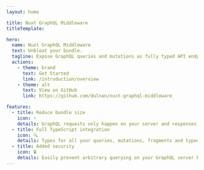 ```yaml
---
layout: home

title: Nuxt GraphQL Middleware
titleTemplate: 

hero:
  name: Nuxt GraphQL Middleware
  text: Unbloat your bundle.
  tagline: Expose GraphQL queries and mutations as fully typed API endpoints. Hide your GraphQL server from public access and prevent bundling large queries.
  actions:
    - theme: brand
      text: Get Started
      link: /introduction/overview
    - theme: alt
      text: View on GitHub
      link: https://github.com/dulnan/nuxt-graphql-middleware

features:
  - title: Reduce bundle size
    icon: ⚡
    details: GraphQL requests only happen on your server and responses are passed via Nuxt's built-in server API handler to the browser.
  - title: Full TypeScript integration
    icon: 🔍
    details: Types for all your queries, mutations, fragments and typed composables.
  - title: Added security
    icon: 🔒
    details: Easily prevent arbitrary querying on your GraphQL server by just hiding it from public access.
---
```

